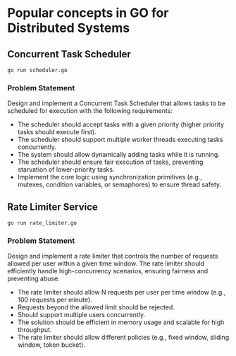 # Popular concepts in GO for Distributed Systems

## Concurrent Task Scheduler

`go run scheduler.go`

### Problem Statement

Design and implement a Concurrent Task Scheduler that allows tasks to be scheduled for execution with the following requirements:

- The scheduler should accept tasks with a given priority (higher priority tasks should execute first).
- The scheduler should support multiple worker threads executing tasks concurrently.
- The system should allow dynamically adding tasks while it is running.
- The scheduler should ensure fair execution of tasks, preventing starvation of lower-priority tasks.
- Implement the core logic using synchronization primitives (e.g., mutexes, condition variables, or semaphores) to ensure thread safety.

## Rate Limiter Service

`go run rate_limiter.go`

### Problem Statement

Design and implement a rate limiter that controls the number of requests allowed per user within a given time window. The rate limiter should efficiently handle high-concurrency scenarios, ensuring fairness and preventing abuse.

- The rate limiter should allow N requests per user per time window (e.g., 100 requests per minute).
- Requests beyond the allowed limit should be rejected.
- Should support multiple users concurrently.
- The solution should be efficient in memory usage and scalable for high throughput.
- The rate limiter should allow different policies (e.g., fixed window, sliding window, token bucket).
